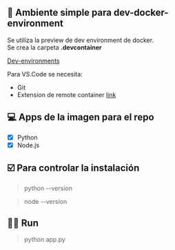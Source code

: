 ## 🐳 Ambiente simple para **dev-docker-environment**

Se utiliza la preview de dev environment de docker.  
Se crea la carpeta **.devcontainer**

[Dev-environments](https://docs.docker.com/desktop/dev-environments/)

Para VS.Code se necesita:
* Git
* Extension de remote container [link](https://marketplace.visualstudio.com/items?itemName=ms-vscode-remote.remote-containers)


## 💻 Apps de la imagen para el repo

* [X] Python
* [X] Node.js

## ☑️ Para controlar la instalación

> python --version

> node --version

## 🏃‍♂️ Run

> python app.py

